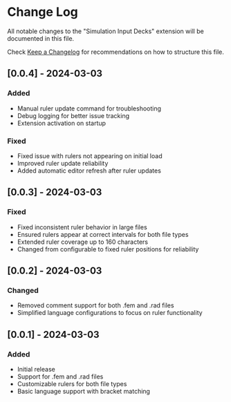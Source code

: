 # Change Log

All notable changes to the "Simulation Input Decks" extension will be documented in this file.

Check [Keep a Changelog](http://keepachangelog.com/) for recommendations on how to structure this file.

## [0.0.4] - 2024-03-03
### Added
- Manual ruler update command for troubleshooting
- Debug logging for better issue tracking
- Extension activation on startup

### Fixed
- Fixed issue with rulers not appearing on initial load
- Improved ruler update reliability
- Added automatic editor refresh after ruler updates

## [0.0.3] - 2024-03-03
### Fixed
- Fixed inconsistent ruler behavior in large files
- Ensured rulers appear at correct intervals for both file types
- Extended ruler coverage up to 160 characters
- Changed from configurable to fixed ruler positions for reliability

## [0.0.2] - 2024-03-03
### Changed
- Removed comment support for both .fem and .rad files
- Simplified language configurations to focus on ruler functionality

## [0.0.1] - 2024-03-03
### Added
- Initial release
- Support for .fem and .rad files
- Customizable rulers for both file types
- Basic language support with bracket matching